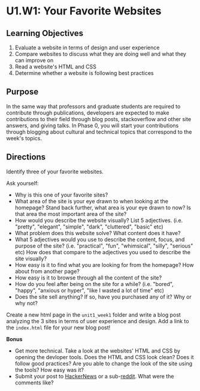 # U1.W1: Your Favorite Websites


## Learning Objectives
1. Evaluate a website in terms of design and user experience
2. Compare websites to discuss what they are doing well and what they can improve on
3. Read a website's HTML and CSS 
4. Determine whether a website is following best practices

## Purpose
In the same way that professors and graduate students are required to contribute through publications, developers are expected to make contributions to their field through blog posts, stackoverflow and other site answers, and giving talks. In Phase 0, you will start your contributions through blogging about cultural and technical topics that correspond to the week's topics. 

## Directions

Identify three of your favorite websites. 

Ask yourself:
* Why is this one of your favorite sites?
* What area of the site is your eye drawn to when looking at the homepage? Stand back further, what area is your eye drawn to now? Is that area the most important area of the site?
* How would you describe the website visually? List 5 adjectives. (i.e. "pretty", "elegant", "simple", "dark", "cluttered", "basic" etc)
* What problem does this website solve? What content does it have?  
* What 5 adjectives would you use to describe the content, focus, and purpose of the site? (i.e. "practical", "fun", "whimsical", "silly", "serious" etc) How does that compare to the adjectives you used to describe the site visually?
* How easy is it to find what you are looking for from the homepage? How about from another page?
* How easy is it to browse through all the content of the site?
* How do you feel after being on the site for a while? (i.e. "bored", "happy", "anxious or hyper", "like I wasted a lot of time" etc)
* Does the site sell anything? If so, have you purchased any of it? Why or why not?

Create a new html page in the `unit1_week1` folder and write a blog post analyzing the 3 sites in terms of user experience and design.  Add a link to the `index.html` file for your new blog post!

**Bonus**
* Get more technical. Take a look at the websites' HTML and CSS by opening the devloper tools. Does the HTML and CSS look clean? Does it follow good practices? Are you able to change the look of the site using the tools? How easy was it?
* Submit your post to [HackerNews](http://news.ycombinator.com) or a sub-[reddit](http://www.reddit.com).  What were the comments like?
